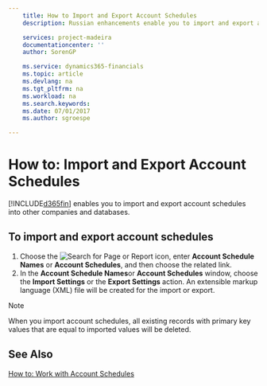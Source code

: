 ```yaml
---
    title: How to Import and Export Account Schedules
    description: Russian enhancements enable you to import and export account schedules into other companies and databases.

    services: project-madeira 
    documentationcenter: ''
    author: SorenGP

    ms.service: dynamics365-financials
    ms.topic: article
    ms.devlang: na
    ms.tgt_pltfrm: na
    ms.workload: na
    ms.search.keywords:
    ms.date: 07/01/2017
    ms.author: sgroespe

---
```

# How to: Import and Export Account Schedules
[!INCLUDE[d365fin](../../includes/d365fin_md.md)] enables you to import and export account schedules into other companies and databases.  

## To import and export account schedules  

1.  Choose the ![Search for Page or Report](../../media/ui-search/search_small.png "Search for Page or Report icon") icon, enter **Account Schedule Names** or **Account Schedules**, and then choose the related link.  
2.  In the **Account Schedule Names**or **Account Schedules** window, choose the **Import Settings** or the **Export Settings** action. An extensible markup language (XML) file will be created for the import or export.  

> [!NOTE]  
>  When you import account schedules, all existing records with primary key values that are equal to imported values will be deleted.  

## See Also  
 [How to: Work with Account Schedules](../../bi-how-work-account-schedule.md)
